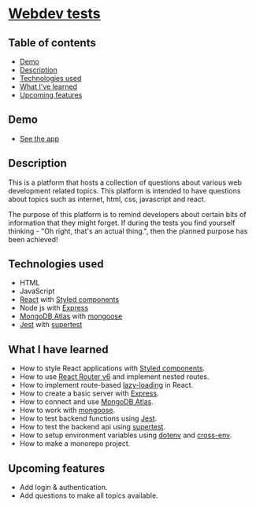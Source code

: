 # [Webdev tests](https://webdevtest.org/)

## Table of contents

- [Demo](#demo)
- [Description](#description)
- [Technologies used](#technologies-used)
- [What I've learned](#what-i-have-learned)
- [Upcoming features](#upcoming-features)

## Demo

- [See the app](https://webdevtest.org/)

## Description

This is a platform that hosts a collection of questions about various web development related topics. This platform is intended to have questions about topics such as internet, html, css, javascript and react.

The purpose of this platform is to remind developers about certain bits of information that they might forget. If during the tests you find yourself thinking - "Oh right, that's an actual thing.", then the planned purpose has been achieved!

## Technologies used

- HTML
- JavaScript
- [React](https://reactjs.org/) with [Styled components](https://styled-components.com/)
- Node js with [Express](https://expressjs.com/)
- [MongoDB Atlas](https://www.mongodb.com/atlas) with [mongoose](https://mongoosejs.com/)
- [Jest](https://jestjs.io/) with [supertest](https://github.com/visionmedia/supertest)

## What I have learned

- How to style React applications with [Styled components](https://styled-components.com/).
- How to use [React Router v6](https://reactrouter.com/docs/en/v6/getting-started/overview) and implement nested routes.
- How to implement route-based [lazy-loading](https://reactjs.org/docs/code-splitting.html) in React.
- How to create a basic server with [Express](https://expressjs.com/).
- How to connect and use [MongoDB Atlas](https://www.mongodb.com/atlas).
- How to work with [mongoose](https://mongoosejs.com/).
- How to test backend functions using [Jest](https://jestjs.io/).
- How to test the backend api using [supertest](https://github.com/visionmedia/supertest).
- How to setup environment variables using [dotenv](https://github.com/motdotla/dotenv) and [cross-env](https://github.com/kentcdodds/cross-env).
- How to make a monorepo project.

## Upcoming features

- Add login & authentication.
- Add questions to make all topics available.

